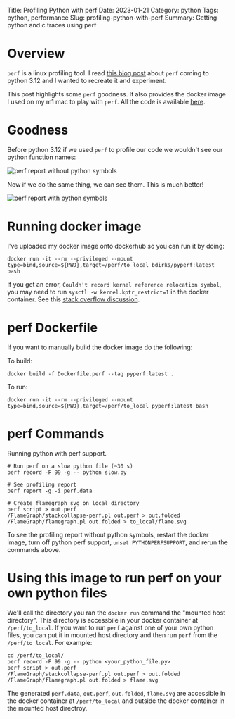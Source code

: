 Title: Profiling Python with perf
Date: 2023-01-21
Category: python
Tags: python, performance
Slug: profiling-python-with-perf
Summary: Getting python and c traces using perf

# Overview

`perf` is a linux profiling tool. I read [this blog post](https://www.petermcconnell.com/posts/perf_eng_with_py12/) about `perf` coming to python 3.12 and I wanted to recreate it and experiment.

This post highlights some `perf` goodness. It also provides the docker image I used on my m1 mac to play with `perf`. All the code is available [here](https://github.com/billdirks/billdirks.github.io/tree/publish/code/python_and_perf).

# Goodness

Before python 3.12 if we used `perf` to profile our code we wouldn't see our python function names:

![perf report without python symbols](/images/profiling_python_with_perf/perf_without_python.png)


Now if we do the same thing, we can see them. This is much better!

![perf report with python symbols](/images/profiling_python_with_perf/perf_with_python.png)

# Running docker image

I've uploaded my docker image onto dockerhub so you can run it by doing:

```
docker run -it --rm --privileged --mount type=bind,source=${PWD},target=/perf/to_local bdirks/pyperf:latest bash
```

If you get an error, `Couldn't record kernel reference relocation symbol`, you may need to run `sysctl -w kernel.kptr_restrict=1` in the docker container.
See this [stack overflow discussion](https://stackoverflow.com/a/21588642).

# perf Dockerfile

If you want to manually build the docker image do the following:

To build:
```
docker build -f Dockerfile.perf --tag pyperf:latest .
```

To run:
```
docker run -it --rm --privileged --mount type=bind,source=${PWD},target=/perf/to_local pyperf:latest bash
```

# perf Commands

Running python with perf support.

```
# Run perf on a slow python file (~30 s)
perf record -F 99 -g -- python slow.py

# See profiling report
perf report -g -i perf.data

# Create flamegraph svg on local directory
perf script > out.perf
/FlameGraph/stackcollapse-perf.pl out.perf > out.folded
/FlameGraph/flamegraph.pl out.folded > to_local/flame.svg
```

To see the profiling report without python symbols, restart the docker image, turn off python perf support, `unset PYTHONPERFSUPPORT`, and rerun the commands above.

# Using this image to run perf on your own python files

We'll call the directory you ran the `docker run` command the "mounted host directory". This directory is accessbile in your docker container at `/perf/to_local`. If you want to run `perf` against one of your own python files, you can put it in mounted host directory and then run `perf` from the `/perf/to_local`. For example:

```
cd /perf/to_local/
perf record -F 99 -g -- python <your_python_file.py>
perf script > out.perf
/FlameGraph/stackcollapse-perf.pl out.perf > out.folded
/FlameGraph/flamegraph.pl out.folded > flame.svg
```

The generated `perf.data`, `out.perf`, `out.folded`, `flame.svg` are accessible in the docker container at `/perf/to_local` and outside the docker container in the mounted host directroy.
